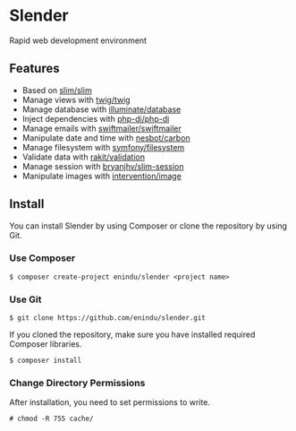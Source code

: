 # Slender

Rapid web development environment

## Features

- Based on [slim/slim](https://www.slimframework.com)
- Manage views with [twig/twig](https://twig.symfony.com)
- Manage database with [illuminate/database](https://laravel.com/docs/8.x/database)
- Inject dependencies with [php-di/php-di](https://php-di.org)
- Manage emails with [swiftmailer/swiftmailer](https://swiftmailer.symfony.com)
- Manipulate date and time with [nesbot/carbon](https://carbon.nesbot.com)
- Manage filesystem with [symfony/filesystem](https://github.com/symfony/filesystem)
- Validate data with [rakit/validation](https://github.com/rakit/validation)
- Manage session with [bryanjhv/slim-session](https://github.com/bryanjhv/slim-session)
- Manipulate images with [intervention/image](https://github.com/Intervention/image)

## Install

You can install Slender by using Composer or clone the repository by using Git.

### Use Composer

```
$ composer create-project enindu/slender <project name>
```

### Use Git

```
$ git clone https://github.com/enindu/slender.git
```

If you cloned the repository, make sure you have installed required Composer libraries.

```
$ composer install
```

### Change Directory Permissions

After installation, you need to set permissions to write.

```
# chmod -R 755 cache/
```
